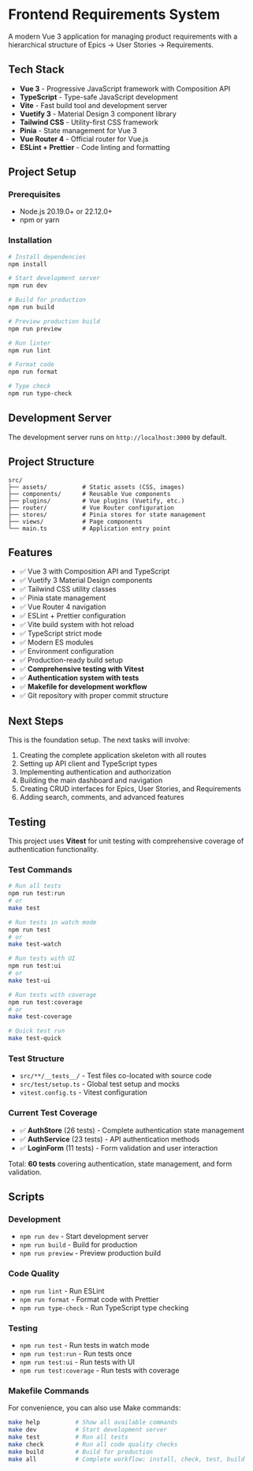 # Frontend Requirements System

A modern Vue 3 application for managing product requirements with a hierarchical structure of Epics → User Stories → Requirements.

## Tech Stack

- **Vue 3** - Progressive JavaScript framework with Composition API
- **TypeScript** - Type-safe JavaScript development
- **Vite** - Fast build tool and development server
- **Vuetify 3** - Material Design 3 component library
- **Tailwind CSS** - Utility-first CSS framework
- **Pinia** - State management for Vue 3
- **Vue Router 4** - Official router for Vue.js
- **ESLint + Prettier** - Code linting and formatting

## Project Setup

### Prerequisites

- Node.js 20.19.0+ or 22.12.0+
- npm or yarn

### Installation

```bash
# Install dependencies
npm install

# Start development server
npm run dev

# Build for production
npm run build

# Preview production build
npm run preview

# Run linter
npm run lint

# Format code
npm run format

# Type check
npm run type-check
```

## Development Server

The development server runs on `http://localhost:3000` by default.

## Project Structure

```
src/
├── assets/          # Static assets (CSS, images)
├── components/      # Reusable Vue components
├── plugins/         # Vue plugins (Vuetify, etc.)
├── router/          # Vue Router configuration
├── stores/          # Pinia stores for state management
├── views/           # Page components
└── main.ts          # Application entry point
```

## Features

- ✅ Vue 3 with Composition API and TypeScript
- ✅ Vuetify 3 Material Design components
- ✅ Tailwind CSS utility classes
- ✅ Pinia state management
- ✅ Vue Router 4 navigation
- ✅ ESLint + Prettier configuration
- ✅ Vite build system with hot reload
- ✅ TypeScript strict mode
- ✅ Modern ES modules
- ✅ Environment configuration
- ✅ Production-ready build setup
- ✅ **Comprehensive testing with Vitest**
- ✅ **Authentication system with tests**
- ✅ **Makefile for development workflow**
- ✅ Git repository with proper commit structure

## Next Steps

This is the foundation setup. The next tasks will involve:

1. Creating the complete application skeleton with all routes
2. Setting up API client and TypeScript types
3. Implementing authentication and authorization
4. Building the main dashboard and navigation
5. Creating CRUD interfaces for Epics, User Stories, and Requirements
6. Adding search, comments, and advanced features

## Testing

This project uses **Vitest** for unit testing with comprehensive coverage of authentication functionality.

### Test Commands

```bash
# Run all tests
npm run test:run
# or
make test

# Run tests in watch mode
npm run test
# or
make test-watch

# Run tests with UI
npm run test:ui
# or
make test-ui

# Run tests with coverage
npm run test:coverage
# or
make test-coverage

# Quick test run
make test-quick
```

### Test Structure

- `src/**/__tests__/` - Test files co-located with source code
- `src/test/setup.ts` - Global test setup and mocks
- `vitest.config.ts` - Vitest configuration

### Current Test Coverage

- ✅ **AuthStore** (26 tests) - Complete authentication state management
- ✅ **AuthService** (23 tests) - API authentication methods
- ✅ **LoginForm** (11 tests) - Form validation and user interaction

Total: **60 tests** covering authentication, state management, and form validation.

## Scripts

### Development
- `npm run dev` - Start development server
- `npm run build` - Build for production
- `npm run preview` - Preview production build

### Code Quality
- `npm run lint` - Run ESLint
- `npm run format` - Format code with Prettier
- `npm run type-check` - Run TypeScript type checking

### Testing
- `npm run test` - Run tests in watch mode
- `npm run test:run` - Run tests once
- `npm run test:ui` - Run tests with UI
- `npm run test:coverage` - Run tests with coverage

### Makefile Commands

For convenience, you can also use Make commands:

```bash
make help          # Show all available commands
make dev           # Start development server
make test          # Run all tests
make check         # Run all code quality checks
make build         # Build for production
make all           # Complete workflow: install, check, test, build
```